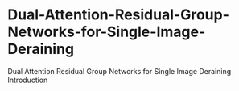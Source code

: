 # Dual-Attention-Residual-Group-Networks-for-Single-Image-Deraining
Dual Attention Residual Group Networks for Single Image Deraining
Introduction

